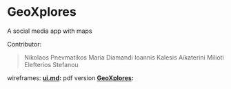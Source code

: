# GeoXplores

A social media app with maps

Contributor:
  >Nikolaos Pnevmatikos
  Maria Diamandi
  Ioannis Kalesis
  Aikaterini Milioti
  Elefterios Stefanou

wireframes: **[ui.md](./ui.md):**
pdf version **[GeoXplores](./wireframes/GeoXplores.pdf):**
